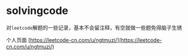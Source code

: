 # solvingcode

对`leetcode`解题的一些记录，基本不会留注释，有空就做一些题免得脑子生锈

个人页面 [https://leetcode-cn.com/u/ngtmuzi/](https://leetcode-cn.com/u/ngtmuzi/)
